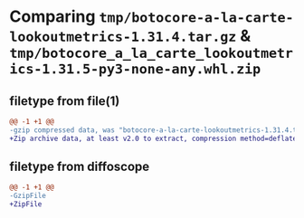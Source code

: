 # Comparing `tmp/botocore-a-la-carte-lookoutmetrics-1.31.4.tar.gz` & `tmp/botocore_a_la_carte_lookoutmetrics-1.31.5-py3-none-any.whl.zip`

## filetype from file(1)

```diff
@@ -1 +1 @@
-gzip compressed data, was "botocore-a-la-carte-lookoutmetrics-1.31.4.tar", last modified: Tue Jul 18 01:55:23 2023, max compression
+Zip archive data, at least v2.0 to extract, compression method=deflate
```

## filetype from diffoscope

```diff
@@ -1 +1 @@
-GzipFile
+ZipFile
```

